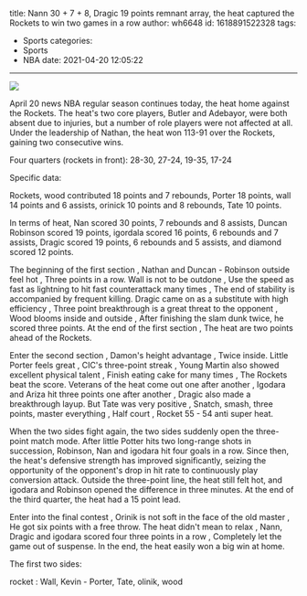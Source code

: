 title: Nann 30 + 7 + 8, Dragic 19 points remnant array, the heat captured the Rockets to win two games in a row
author: wh6648
id: 1618891522328
tags: 
- Sports
categories: 
- Sports
- NBA
date: 2021-04-20 12:05:22
---
![](https://p9.itc.cn/q_70/images01/20210420/84a341b6b2fe4e1d8ee417e67089f213.jpeg)


April 20 news NBA regular season continues today, the heat home against the Rockets. The heat's two core players, Butler and Adebayor, were both absent due to injuries, but a number of role players were not affected at all. Under the leadership of Nathan, the heat won 113-91 over the Rockets, gaining two consecutive wins.

Four quarters (rockets in front): 28-30, 27-24, 19-35, 17-24

Specific data:

Rockets, wood contributed 18 points and 7 rebounds, Porter 18 points, wall 14 points and 6 assists, orinick 10 points and 8 rebounds, Tate 10 points.

In terms of heat, Nan scored 30 points, 7 rebounds and 8 assists, Duncan Robinson scored 19 points, igordala scored 16 points, 6 rebounds and 7 assists, Dragic scored 19 points, 6 rebounds and 5 assists, and diamond scored 12 points.

The beginning of the first section , Nathan and Duncan - Robinson outside feel hot , Three points in a row. Wall is not to be outdone , Use the speed as fast as lightning to hit fast counterattack many times , The end of stability is accompanied by frequent killing. Dragic came on as a substitute with high efficiency , Three point breakthrough is a great threat to the opponent , Wood blooms inside and outside , After finishing the slam dunk twice, he scored three points. At the end of the first section , The heat are two points ahead of the Rockets.

Enter the second section , Damon's height advantage , Twice inside. Little Porter feels great , CIC's three-point streak , Young Martin also showed excellent physical talent , Finish eating cake for many times , The Rockets beat the score. Veterans of the heat come out one after another , Igodara and Ariza hit three points one after another , Dragic also made a breakthrough layup. But Tate was very positive , Snatch, smash, three points, master everything , Half court , Rocket 55 - 54 anti super heat.

When the two sides fight again, the two sides suddenly open the three-point match mode. After little Potter hits two long-range shots in succession, Robinson, Nan and igodara hit four goals in a row. Since then, the heat's defensive strength has improved significantly, seizing the opportunity of the opponent's drop in hit rate to continuously play conversion attack. Outside the three-point line, the heat still felt hot, and igodara and Robinson opened the difference in three minutes. At the end of the third quarter, the heat had a 15 point lead.

Enter into the final contest , Orinik is not soft in the face of the old master , He got six points with a free throw. The heat didn't mean to relax , Nann, Dragic and igodara scored four three points in a row , Completely let the game out of suspense. In the end, the heat easily won a big win at home.

The first two sides:

rocket : Wall, Kevin - Porter, Tate, olinik, wood

